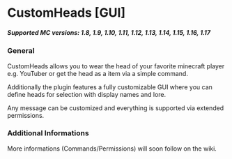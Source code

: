 # CustomHeads [GUI]
##### Supported MC versions: 1.8, 1.9, 1.10, 1.11, 1.12, 1.13, 1.14, 1.15, 1.16, 1.17

### General
CustomHeads allows you to wear the head of your favorite minecraft player e.g. YouTuber or get the head as a item via a simple command.

Additionally the plugin features a fully customizable GUI where you can define heads for selection with display names and lore.

Any message can be customized and everything is supported via extended permissions.

### Additional Informations
More informations (Commands/Permissions) will soon follow on the wiki.